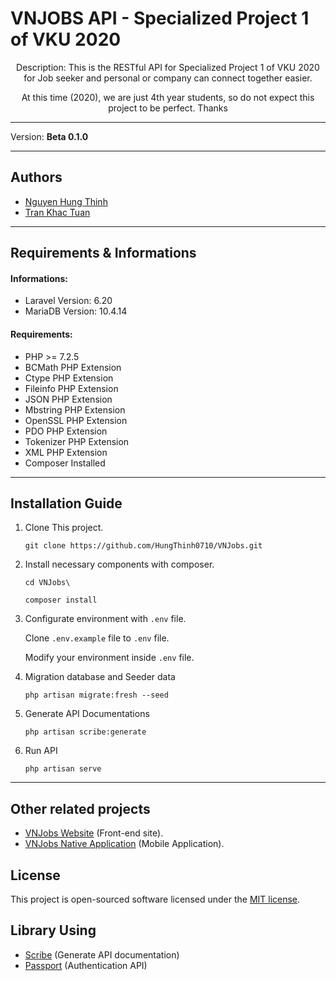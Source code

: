 # VNJOBS API - Specialized Project 1 of VKU 2020

<p align="center">
Description: This is the RESTful API for Specialized Project 1 of VKU 2020 for Job seeker and personal or company can connect together easier.
</p>
<p align="center">
At this time (2020), we are just 4th year students, so do not expect this project to be perfect. Thanks
</p>

------------
Version: **Beta 0.1.0**

------------

## Authors

- [Nguyen Hung Thinh](https://github.com/HungThinh0710)
- [Tran Khac Tuan](SinJunior)

------------
## Requirements & Informations
#### Informations:
- Laravel Version: 6.20
- MariaDB Version: 10.4.14
#### Requirements:
- PHP >= 7.2.5
- BCMath PHP Extension
- Ctype PHP Extension
- Fileinfo PHP Extension
- JSON PHP Extension
- Mbstring PHP Extension
- OpenSSL PHP Extension
- PDO PHP Extension
- Tokenizer PHP Extension
- XML PHP Extension
- Composer Installed


------------


## Installation Guide
1. Clone This project.

	`git clone https://github.com/HungThinh0710/VNJobs.git`
2. Install necessary components with composer.

	`cd VNJobs\ `

	`composer install`
3. Configurate environment with `.env` file.
	
	Clone `.env.example` file to `.env` file.
	
	Modify your environment inside `.env` file.
4. Migration database and Seeder data

	`php artisan migrate:fresh --seed`
5. Generate API Documentations

	`php artisan scribe:generate`

6. Run API
	
	`php artisan serve`

------------
## Other related projects
- [VNJobs Website](...) (Front-end site).
- [VNJobs Native Application](...) (Mobile Application).

## License

This project is open-sourced software licensed under the [MIT license](https://opensource.org/licenses/MIT).

## Library Using
- [Scribe](https://scribe.readthedocs.io/en/latest/guide-getting-started.html) (Generate API documentation)
- [Passport](https://laravel.com/docs/6.x/passport) (Authentication API)

